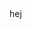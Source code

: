﻿<!DOCTYPE html>
<html>
<head>
    <meta charset="utf-8" />
    <link rel="stylesheet" href="style.css" />
</head>
<body>
    <div class="test">
        hej
    </div>

</body>


</html>